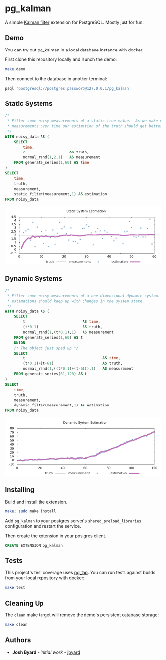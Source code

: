 # pg_kalman

A simple [Kalman filter](https://en.wikipedia.org/wiki/Kalman_filter) extension
for PostgreSQL.  Mostly just for fun.

## Demo

You can try out pg_kalman in a local database instance with docker.

First clone this repository locally and launch the demo:

```bash
make demo
```

Then connect to the database in another terminal:

```bash
psql 'postgresql://postgres:password@127.0.0.1/pg_kalman'
```

## Static Systems

```sql
/*
 * Filter some noisy measurements of a static true value.  As we make more
 * measurements over time our estimation of the truth should get better.
 */
WITH noisy_data AS (
	SELECT
		time,
		2                    AS truth,
		normal_rand(1,2,1)   AS measurement
	FROM generate_series(1,60) AS time
)
SELECT
	time,
	truth,
	measurement,
	static_filter(measurement,1) AS estimation
FROM noisy_data
```
![static system estimation](img/static.png)

## Dynamic Systems

```sql
/*
 * Filter some noisy measurements of a one-dimensional dynamic system.  Our
 * estimations should keep up with changes in the system state.
 */
WITH noisy_data AS (
	SELECT
		t                          AS time,
		(t*0.1)                    AS truth,
		normal_rand(1,(t*0.1),1)   AS measurement
	FROM generate_series(1,60) AS t
	UNION
	/* The object just sped up */
	SELECT
		t                                   AS time,
		(t*0.1)+(t-61)                      AS truth,
		normal_rand(1,((t*0.1)+(t-61)),1)   AS measurement
	FROM generate_series(61,120) AS t
)
SELECT
	time,
	truth,
	measurement,
	dynamic_filter(measurement,1) AS estimation
FROM noisy_data
```
![dynamic system estimation](img/dynamic.png)

## Installing

Build and install the extension.

```bash
make; sudo make install
```

Add `pg_kalman` to your postgres server's `shared_preload_libraries`
configuration and restart the service.

Then create the extension in your postgres client.

```sql
CREATE EXTENSION pg_kalman
```

## Tests

This project's test coverage uses [pg_tap](https://pgtap.org/).  You can run
tests against builds from your local repository with docker:

```bash
make test
```

## Cleaning Up

The `clean` make target will remove the demo's persistent database storage:

```bash
make clean
```

## Authors

* **Josh Byard** - *Initial work* - [jbyard](https://github.com/jbyard)
